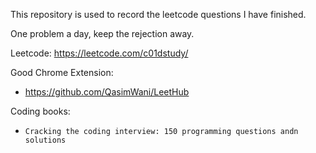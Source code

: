 This repository is used to record the leetcode questions I have finished.

One problem a day, keep the rejection away.

Leetcode: https://leetcode.com/c01dstudy/

Good Chrome Extension:
- https://github.com/QasimWani/LeetHub


Coding books:
- `Cracking the coding interview: 150 programming questions andn solutions`
